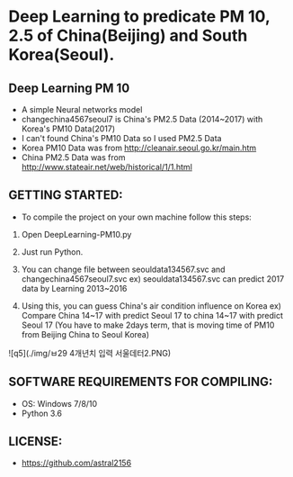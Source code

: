 # Deep Learning to predicate PM 10, 2.5 of China(Beijing) and South Korea(Seoul).

## Deep Learning PM 10
   * A simple Neural networks model
   * changechina4567seoul7 is China's PM2.5 Data (2014~2017) with Korea's PM10 Data(2017) 
   * I can't found China's PM10 Data so I used PM2.5 Data 
   * Korea PM10 Data was from http://cleanair.seoul.go.kr/main.htm
   * China PM2.5 Data was from http://www.stateair.net/web/historical/1/1.html
  
## GETTING STARTED:
  * To compile the project on your own machine follow this steps:
  
  1. Open DeepLearning-PM10.py
  
  2. Just run Python.
  
  3. You can change file between seouldata134567.svc and changechina4567seoul7.svc
  ex) seouldata134567.svc can predict 2017 data by Learning 2013~2016
  
  4. Using this, you can guess China's air condition influence on Korea
  ex) Compare China 14~17 with predict Seoul 17 to china 14~17 with predict Seoul 17
  (You have to make 2days term, that is moving time of PM10 from Beijing China to Seoul Korea)
  
  ![q5](./img/ㅂ29 4개년치 입력 서울데터2.PNG)

## SOFTWARE REQUIREMENTS FOR COMPILING:
  * OS: Windows 7/8/10
  * Python 3.6

## LICENSE:
  * https://github.com/astral2156


